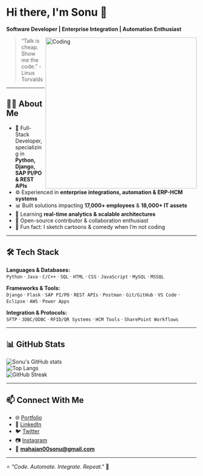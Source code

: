 # Hi there, I'm Sonu 👋  
**Software Developer | Enterprise Integration | Automation Enthusiast**

<img align="right" alt="Coding" width="400" src="https://i.pinimg.com/originals/e4/26/70/e426702edf874b181aced1e2fa5c6cde.gif" />

> “Talk is cheap. Show me the code.” - Linus Torvalds

---
## 👨‍💻 About Me  
- 💼 Full-Stack Developer, specializing in **Python, Django, SAP PI/PO & REST APIs**  
- ⚙️ Experienced in **enterprise integrations, automation & ERP-HCM systems**  
- 📊 Built solutions impacting **17,000+ employees** & **18,000+ IT assets**  
- 🌱 Learning **real-time analytics & scalable architectures**  
- 🤝 Open-source contributor & collaboration enthusiast  
- 🎨 Fun fact: I sketch cartoons & comedy when I’m not coding  
---

## 🛠️ Tech Stack

**Languages & Databases:**  
`Python` · `Java` · `C/C++` · `SQL` · `HTML` · `CSS` · `JavaScript` · `MySQL` · `MSSQL`  

**Frameworks & Tools:**  
`Django` · `Flask` · `SAP PI/PO` · `REST APIs` · `Postman` · `Git/GitHub` · `VS Code` · `Eclipse` · `AWS` · `Power Apps`  

**Integration & Protocols:**  
`SFTP` · `JDBC/ODBC` · `RFID/QR Systems` · `HCM Tools` · `SharePoint Workflows`  

---

## 📊 GitHub Stats  

![Sonu's GitHub stats](https://github-readme-stats.vercel.app/api?username=sonumahajan&count_private=true&show_icons=true&theme=tokyonight)  
![Top Langs](https://github-readme-stats.vercel.app/api/top-langs/?username=sonumahajan&layout=compact&theme=tokyonight)  
![GitHub Streak](https://github-readme-streak-stats.herokuapp.com/?user=sonumahajan&theme=tokyonight)  

---

## 📫 Connect With Me  
- 🌐 [Portfolio](https://sonumahajan.github.io/)  
- 💼 [LinkedIn](https://www.linkedin.com/in/sonu-kumar-901881192)  
- 🐦 [Twitter](https://twitter.com/the_sonu_0)  
- 📷 [Instagram](https://www.instagram.com/the_sonu_0)  
- 📧 **mahajan00sonu@gmail.com**  

---

⭐️ *"Code. Automate. Integrate. Repeat."* 🚀  
